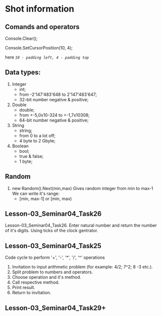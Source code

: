# Shot information

## Comands and operators

Console.Clear();

Console.SetCursorPosition(10, 4);

here _`10 - padding left, 4 - padding top`_

## Data types:

1. Integer
   - int;
   - from -2'147'483'648 to 2'147'483'647;
   - 32-bit number negative & positive;
2. Double
   - double;
   - from +-5,0x10-324 to +-1,7x10308;
   - 64-bit number negative & positive;
3. String
   - string;
   - from 0 to a lot off;
   - 4 byte to 2 Gbyte;
4. Boolean
   - bool;
   - true & false;
   - 1 byte;

## Random

1. new Random().Next(min,max)
   Gives random integer from min to max-1 We can write it's range:
   - [min, max-1] or [min, max)

## Lesson-03_Seminar04_Task26

Lesson-03_Seminar04_Task26. Enter natural number and return the number of it's digits.
Using ticks of the clock gentrator.

## Lesson-03_Seminar04_Task25

Code cycle to perform '+', '-', '\*', '/', '^' operations

1. Invitation to input arithmetic problem (for example: 4/2; 7^2; 8 -3 etc.).
2. Split problem to numbers and operators.
3. Choose operation and it's method.
4. Call respective method.
5. Print result.
6. Return to invitation.

## Lesson-03_Seminar04_Task29+
